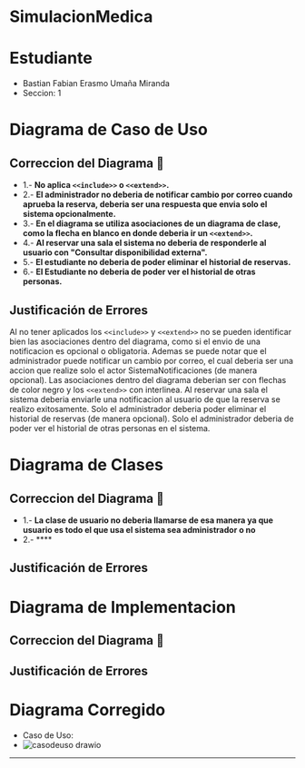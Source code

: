 # SimulacionMedica

# Estudiante
- Bastian Fabian Erasmo Umaña Miranda
- Seccion: 1

# Diagrama de Caso de Uso
## Correccion del Diagrama 💯
- 1.- **No aplica `<<include>>` o `<<extend>>`.**
- 2.- **El administrador no deberia de notificar cambio por correo cuando aprueba la reserva, deberia ser una respuesta que envia solo el sistema opcionalmente.**
- 3.- **En el diagrama se utiliza asociaciones de un diagrama de clase, como la flecha en blanco en donde deberia ir un `<<extend>>`.**
- 4.- **Al reservar una sala el sistema no deberia de responderle al usuario con "Consultar disponibilidad externa".**
- 5.- **El estudiante no deberia de poder eliminar el historial de reservas.**
- 6.- **El Estudiante no deberia de poder ver el historial de otras personas.**
## Justificación de Errores
Al no tener aplicados los `<<include>>` y `<<extend>>` no se pueden identificar bien las asociaciones dentro del diagrama, como si el envio de una notificacion es opcional o obligatoria. 
Ademas se puede notar que el administrador puede notificar un cambio por correo, el cual deberia ser una accion que realize solo el actor SistemaNotificaciones (de manera opcional).
Las asociaciones dentro del diagrama deberian ser con flechas de color negro y los `<<extend>>` con interlinea.
Al reservar una sala el sistema deberia enviarle una notificacion al usuario de que la reserva se realizo exitosamente.
Solo el administrador deberia poder eliminar el historial de reservas (de manera opcional).
Solo el administrador deberia de poder ver el historial de otras personas en el sistema.

# Diagrama de Clases
## Correccion del Diagrama 💯
- 1.- **La clase de usuario no deberia llamarse de esa manera ya que usuario es todo el que usa el sistema sea administrador o no**
- 2.- ****
## Justificación de Errores

# Diagrama de Implementacion
## Correccion del Diagrama 💯
## Justificación de Errores

# Diagrama Corregido
- Caso de Uso:
- ![casodeuso drawio](https://github.com/user-attachments/assets/3c08bee0-150f-4c07-9072-d0cd24d2be56)
---

